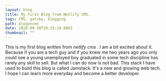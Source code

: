 ```yaml
---
layout: blog
title: My First Blog from Netlify CMS.
tags: CMS, gatsby, blogging
path: blogoncms
date: 2020-09-30T19:15:24.086Z
thumbnail: ""
---
```


This is my first blog written from _netlify cms_ . I am a bit excited about it. Because if you are a tech guy and if you knew me two years ago you only could see a young unemployed boy graduated in some tech discipline has rarely any skill to sell. But what I can do now is not bad. This stack I have used to build this blog is called Jamstack. It's a new and growing web tech. I hope I can learn more everyday and become a better developer.
